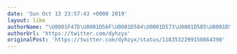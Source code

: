 ```yaml
---
date: 'Sun Oct 13 23:57:43 +0000 2019'
layout: like
authorName: "\U0001F47D\U0001D56F\U0001D584\U0001D573\U0001D585\U0001D584 \U0001F47D"
authorUrl: 'https://twitter.com/dyhzyx'
originalPost: 'https://twitter.com/dyhzyx/status/1183532299150864390'
---
```

